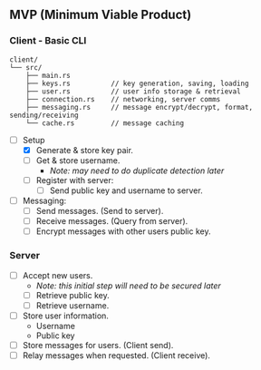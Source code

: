 ## MVP (Minimum Viable Product)
### Client - Basic CLI
```
client/
└── src/
    ├── main.rs
    ├── keys.rs          // key generation, saving, loading
    ├── user.rs          // user info storage & retrieval
    ├── connection.rs    // networking, server comms
    ├── messaging.rs     // message encrypt/decrypt, format, sending/receiving
    └── cache.rs         // message caching
```
- [ ] Setup
	- [x] Generate & store key pair.
	- [ ] Get & store username.
		- *Note: may need to do duplicate detection later*
	- [ ] Register with server:
		- [ ] Send public key and username to server.
- [ ] Messaging:
	- [ ] Send messages. (Send to server).
	- [ ] Receive messages. (Query from server).
	- [ ] Encrypt messages with other users public key.
### Server
- [ ] Accept new users.
	- *Note: this initial step will need to be secured later*
	- [ ] Retrieve public key.
	- [ ] Retrieve username.
- [ ] Store user information.
	- Username
	- Public key
- [ ] Store messages for users. (Client send).
- [ ] Relay messages when requested. (Client receive).